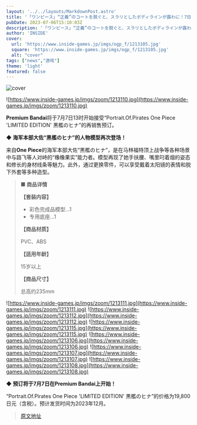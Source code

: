 ```yaml
---
layout: '../../layouts/MarkdownPost.astro'
title: '「ワンピース」“正義”のコートを脱ぐと、スラリとしたボディラインが露わに！7日13時から「黒檻のヒナ」フィギュアが再販開始'
pubDate: 2023-07-06T15:10:03Z
description: '「ワンピース」“正義”のコートを脱ぐと、スラリとしたボディラインが露わに！7日13時から「黒檻のヒナ」フィギュアが再販開始'
author: 'INSIDE'
cover:
  url: 'https://www.inside-games.jp/imgs/ogp_f/1213105.jpg'
  square: 'https://www.inside-games.jp/imgs/ogp_f/1213105.jpg'
  alt: "cover"
tags: ["news","游戏"]
theme: 'light'
featured: false
---
```


![cover](https://www.inside-games.jp/imgs/ogp_f/1213105.jpg)

![https://www.inside-games.jp/imgs/zoom/1213110.jpg](https://www.inside-games.jp/imgs/zoom/1213110.jpg)

**Premium Bandai**将于7月7日13时开始接受“Portrait.Of.Pirates One Piece 'LIMITED EDITION' 黒檻のヒナ”的再销售预订。

**◆ 海军本部大佐“黒檻のヒナ”的人物模型再次登场！**

来自**One Piece**的海军本部大佐“黒檻のヒナ”，是在马林福特顶上战争等各种场景中与路飞等人对峙的“橡橡果实”能力者。模型再现了她手扶腰、嘴里叼着烟的姿态和修长的身材线条等魅力。此外，通过更换零件，可以享受戴着太阳镜的表情和脱下外套等多种造型。

> **■ 商品详情**
>
> **【套装内容】**
>
> - 彩色完成品模型...1
> - 专用底座...1
>
> **【商品材质】**
>
> PVC、ABS
>
> **【适用年龄】**
>
> 15岁以上
>
> **【商品尺寸】**
>
> 总高约235mm

![https://www.inside-games.jp/imgs/zoom/1213111.jpg](https://www.inside-games.jp/imgs/zoom/1213111.jpg)
![https://www.inside-games.jp/imgs/zoom/1213112.jpg](https://www.inside-games.jp/imgs/zoom/1213112.jpg)
![https://www.inside-games.jp/imgs/zoom/1213115.jpg](https://www.inside-games.jp/imgs/zoom/1213115.jpg)
![https://www.inside-games.jp/imgs/zoom/1213106.jpg](https://www.inside-games.jp/imgs/zoom/1213106.jpg)
![https://www.inside-games.jp/imgs/zoom/1213107.jpg](https://www.inside-games.jp/imgs/zoom/1213107.jpg)
![https://www.inside-games.jp/imgs/zoom/1213108.jpg](https://www.inside-games.jp/imgs/zoom/1213108.jpg)

**◆ 预订将于7月7日在Premium Bandai上开始！**

“Portrait.Of.Pirates One Piece 'LIMITED EDITION' 黒檻のヒナ”的价格为19,800日元（含税）。预计发货时间为2023年12月。

>[原文地址](https://www.inside-games.jp/article/2023/07/07/147052.html)  